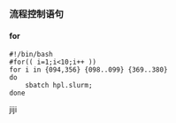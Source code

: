 

### 流程控制语句

#### for
```
#!/bin/bash
#for(( i=1;i<10;i++ ))
for i in {094,356} {098..099} {369..380}
do
    sbatch hpl.slurm;
done
```

jiji
